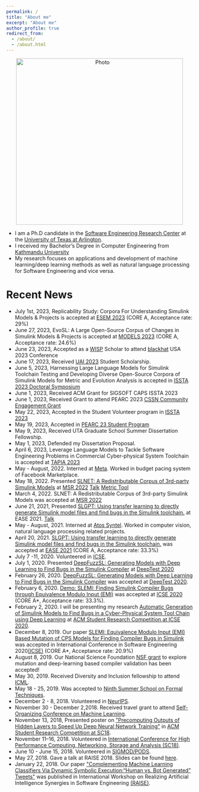 ```yaml
---
permalink: /
title: "About me"
excerpt: "About me"
author_profile: true
redirect_from: 
  - /about/
  - /about.html
---
```


<p align="center">
  <img src="https://50417.github.io/files/Sohil_IMG.jpg?raw=true" alt="Photo" style="width: 450px;"/> 
</p>

* I am a Ph.D candidate in the [Software Engineering Research Center](https://cse.uta.edu/research/centers-labs.php#serc) at the [University of Texas at Arlington](https://www.uta.edu). 
* I received my Bachelor’s Degree in Computer Engineering from [Kathmandu University](https://ku.edu.np) 
*  My research focuses on applications and development of machine learning/deep learning methods as well as natural language processing for Software Engineering and vice versa.


# Recent News
* July 1st, 2023, Replicability Study: Corpora For Understanding Simulink Models & Projects is accepted at [ESEM 2023](https://conf.researchr.org/home/esem-2023) (CORE A, Acceptance rate: 29%)
* June 27, 2023, EvoSL: A Large Open-Source Corpus of Changes in Simulink Models & Projects is accepted at [MODELS 2023](https://conf.researchr.org/track/models-2023/models-2023-technical-track) (CORE A, Acceptance rate: 24.6%)
* June 23, 2023, Accepted as a [WISP](https://www.wisporg.com) Scholar to attend [blackhat](https://www.blackhat.com/us-23/briefings.html) USA 2023 Conference 
* June 17, 2023, Received [UAI 2023](https://www.auai.org/uai2023/) Student Scholarship.
* June 5, 2023, Harnessing Large Language Models for Simulink Toolchain Testing and Developing Diverse Open-Source Corpora of Simulink Models for Metric and Evolution Analysis is accepted in [ISSTA 2023 Doctoral Symposium](https://2023.issta.org/track/ecoop-issta-2023-doctoral-symposium)
* June 1, 2023, Received ACM Grant for SIGSOFT CAPS ISSTA 2023
* June 1, 2023, Received Grant to attend PEARC 2023 [CSSN Community Engagement Grant](https://support.access-ci.org/ccep-pilot)
* May 22, 2023, Accepted in the Student Volunteer program in [ISSTA 2023](https://conf.researchr.org/home/issta-2023)
* May 19, 2023, Accepted in [PEARC 23 Student Program](https://pearc.acm.org/pearc23/student-program/)
* May 9, 2023, Received UTA Graduate School Summer Dissertation Fellowship.
* May 1, 2023, Defended my Dissertation Proposal.
* April 6, 2023, Leverage Language Models to Tackle Software Engineering Problems in Commercial Cyber-physical System Toolchain is accepted at [TAPIA 2023](https://tapiaconference.cmd-it.org/2023-call-for-participation/)
* May - August, 2022. Interned at [Meta](https://www.meta.com). Worked in budget pacing system of Facebook Marketplace. 
* May 18, 2022. Presented [SLNET: A Redistributable Corpus of 3rd-party Simulink Models](https://ranger.uta.edu/~csallner/papers/Shrestha22SLNET.pdf) at [MSR 2022](https://conf.researchr.org/track/msr-2022/msr-2022-data-showcase?#program) [Talk](https://www.youtube.com/watch?v=2l6OTSMFZYY) [Metric Tool](https://zenodo.org/record/6336048)
* March 4, 2022. SLNET: A Redistributable Corpus of 3rd-party Simulink Models was accepted at [MSR 2022](https://conf.researchr.org/track/msr-2022/msr-2022-data-showcase#)
* June 21, 2021, Presented [SLGPT: Using transfer learning to directly generate Simulink model files and find bugs in the Simulink toolchain.](https://ranger.uta.edu/~csallner/papers/Shrestha21SLGPT.pdf) at EASE 2021. [Talk](https://www.youtube.com/watch?v=oy6l22xl8Tw)
* May - August, 2021. Interned at [Atos Syntel](https://atos.net/en/). Worked in computer vision, natural language processing related projects. 
* April 20, 2021. [SLGPT: Using transfer learning to directly generate Simulink model files and find bugs in the Simulink toolchain.](https://ranger.uta.edu/~csallner/papers/Shrestha21SLGPT.pdf) was accepted at [EASE 2021](https://conf.researchr.org/track/ease-2021/ease-2021-vision-and-emerging-results-track?#event-overview) (CORE A, Acceptance rate: 33.3%)
* July 7 -11, 2020. Volunteered in [ICSE](https://conf.researchr.org/home/icse-2020).
* July 1, 2020. Presented [DeepFuzzSL: Generating Models with Deep Learning to Find Bugs in the Simulink Compiler](http://ranger.uta.edu/~csallner/papers/Shrestha20DeepFuzzSL.pdf) at [DeepTest 2020](https://www.youtube.com/watch?v=DwADkAUr2ys&feature=youtu.be&t=7495)
* February 26, 2020. [DeepFuzzSL: Generating Models with Deep Learning to Find Bugs in the Simulink Compiler](http://ranger.uta.edu/~csallner/papers/Shrestha20DeepFuzzSL.pdf) was accepted at [DeepTest 2020](https://deeptestconf.github.io/).
* February 6, 2020. [Demo: SLEMI: Finding Simulink Compiler Bugs through Equivalence Modulo Input (EMI)](http://ranger.uta.edu/~csallner/papers/Chowdhury20Demo.pdf) was accepted at [ICSE 2020](https://conf.researchr.org/home/icse-2020) (CORE A*, Acceptance rate: 33.3%).
* February 2, 2020. I will be presenting my research [Automatic Generation of Simulink Models to Find Bugs in a Cyber-Physical System Tool Chain using Deep Learning](https://github.com/50417/50417.github.io/tree/master/files/DeepFuzzSL_SRC.pdf) at [ACM Student Research Competition at ICSE 2020](https://conf.researchr.org/home/icse-2020).
* December 8, 2019. Our paper [SLEMI: Equivalence Modulo Input (EMI) Based Mutation of CPS
              Models for Finding Compiler Bugs in Simulink](http://ranger.uta.edu/~csallner/papers/Chowdhury20SLEMI.pdf) was accepted in International Conference in Software Engineering 2020[(ICSE)](https://conf.researchr.org/home/icse-2020) (CORE A*, Acceptance rate: 20.9%)
* August 8, 2019. Our National Science Foundation [NSF grant](https://www.nsf.gov/awardsearch/showAward?AWD_ID=1911017&HistoricalAwards=false) to explore mutation and deep-learning based compiler validation has been accepted!  
* May 30, 2019. Received Diversity and Inclusion fellowship to attend [ICML](https://icml.cc/).
* May 18 - 25, 2019. Was accepted to [Ninth Summer School on Formal Techniques](http://fm.csl.sri.com/SSFT19/).
* December 2 - 8, 2018. Volunteered in [NeurIPS](https://nips.cc/Conferences/2018).
* November 30 - December 2,2018. Received travel grant to attend [Self-Organizing Conference on Machine Learning](https://sites.google.com/view/socml-2018/home).
* November 13, 2018, Presented poster on ["Precomputing Outputs of Hidden Layers to Speed Up Deep Neural Network Training"]( https://sc18.supercomputing.org/proceedings/src_poster/src_poster_pages/spost127.html) in [ACM Student Research Competition at SC18](https://sc18.supercomputing.org/session/?sess=sess325).
* November 11–16, 2018. Volunteered in [International Conference for High Performance Computing, Networking, Storage and Analysis (SC18)](https://sc18.supercomputing.org/).
* June 10 - June 15, 2018. Volunteered in [SIGMOD/PODS](https://sigmod2018.org/).
* May 27, 2018. Gave a talk at RAISE 2018. Slides can be found [here](http://ranger.uta.edu/~csallner/papers/Shrestha18Complementing_Slides.pptx).
* January 22, 2018. Our paper ["Complementing Machine Learning Classifiers Via Dynamic Symbolic Execution:“Human vs. Bot Generated” Tweets"](http://ranger.uta.edu/~csallner/papers/Shrestha18Complementing.pdf) was published in International Workshop on Realizing Artificial Intelligence Synergies in Software Engineering [(RAISE)](http://promisedata.org/raise/2018/).
